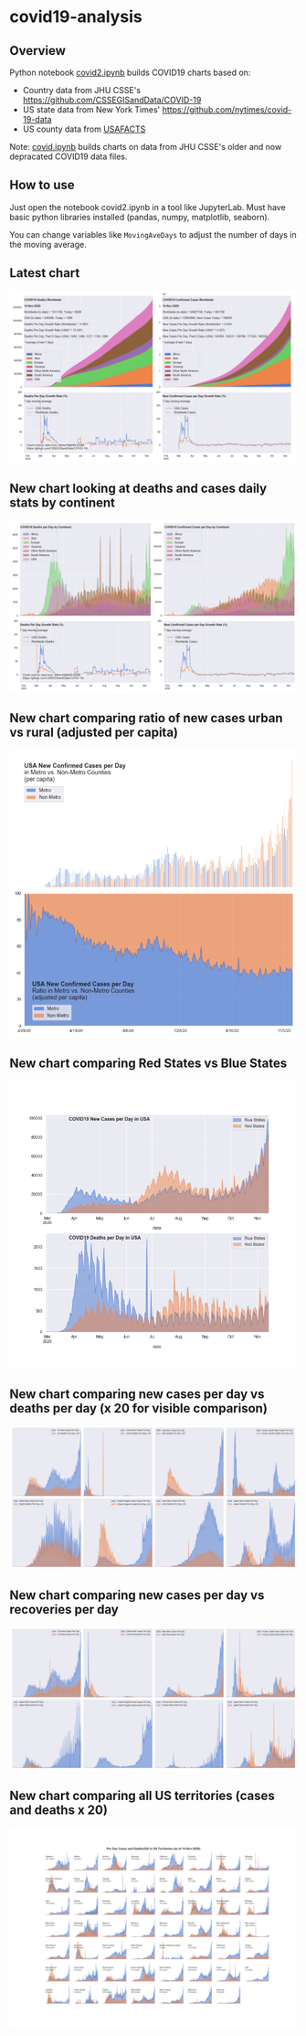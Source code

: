 # covid19-analysis

## Overview
Python notebook [covid2.ipynb](https://github.com/danlaw/covid19-analysis/blob/master/covid2.ipynb) builds COVID19 charts based on:
* Country data from JHU CSSE's https://github.com/CSSEGISandData/COVID-19
* US state data from New York Times' https://github.com/nytimes/covid-19-data
* US county data from [USAFACTS](https://usafacts.org/visualizations/coronavirus-covid-19-spread-map/)

Note: [covid.ipynb](https://github.com/danlaw/covid19-analysis/blob/master/covid.ipynb) builds charts on data from JHU CSSE's older and now depracated COVID19 data files.

## How to use
Just open the notebook covid2.ipynb in a tool like JupyterLab. Must have basic python libraries installed (pandas, numpy, matplotlib, seaborn).

You can change variables like ``MovingAveDays`` to adjust the number of days in the moving average.

## Latest chart
![Latest chart](charts/20201114-covid19-chart.png)

## New chart looking at deaths and cases daily stats by continent
![Comparison chart](charts/20201114-covid19-chart-perday.png)

## New chart comparing ratio of new cases urban vs rural (adjusted per capita)
![Urban rural per capita chart](charts/20201114-US-counties-urban-vs-rural-per-capita.png)

## New chart comparing Red States vs Blue States
![Red vs Blue chart](charts/20201114-compare-daily-red-vs-blue-states.png)

## New chart comparing new cases per day vs deaths per day (x 20 for visible comparison)
![Comparison chart](charts/20201114-comparison-chart.png)

## New chart comparing new cases per day vs recoveries per day
![Recovery chart](charts/20201114-comparison-recovery-chart.png)

## New chart comparing all US territories (cases and deaths x 20)
![Territories chart](charts/20201114-compare-US-territories.png)

